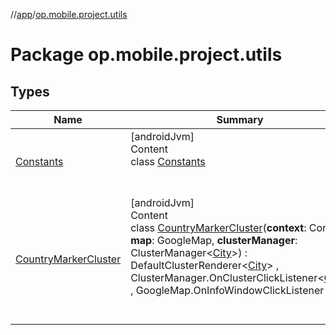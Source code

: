 //[app](../../index.md)/[op.mobile.project.utils](index.md)



# Package op.mobile.project.utils  


## Types  
  
|  Name |  Summary | 
|---|---|
| <a name="op.mobile.project.utils/Constants///PointingToDeclaration/"></a>[Constants](-constants/index.md)| <a name="op.mobile.project.utils/Constants///PointingToDeclaration/"></a>[androidJvm]  <br>Content  <br>class [Constants](-constants/index.md)  <br><br><br>|
| <a name="op.mobile.project.utils/CountryMarkerCluster///PointingToDeclaration/"></a>[CountryMarkerCluster](-country-marker-cluster/index.md)| <a name="op.mobile.project.utils/CountryMarkerCluster///PointingToDeclaration/"></a>[androidJvm]  <br>Content  <br>class [CountryMarkerCluster](-country-marker-cluster/index.md)(**context**: Context, **map**: GoogleMap, **clusterManager**: ClusterManager<[City](../op.mobile.project.model/-city/index.md)>) : DefaultClusterRenderer<[City](../op.mobile.project.model/-city/index.md)> , ClusterManager.OnClusterClickListener<[City](../op.mobile.project.model/-city/index.md)> , GoogleMap.OnInfoWindowClickListener  <br><br><br>|

